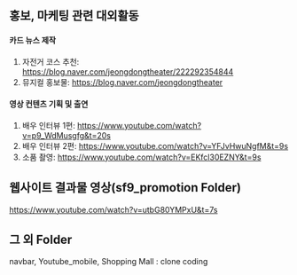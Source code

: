 ## 홍보, 마케팅 관련 대외활동
#### 카드 뉴스 제작
1. 자전거 코스 추천: https://blog.naver.com/jeongdongtheater/222292354844
2. 뮤지컬 홍보물: https://blog.naver.com/jeongdongtheater


#### 영상 컨텐츠 기획 및 출연
1. 배우 인터뷰 1편: https://www.youtube.com/watch?v=p9_WdMusgfg&t=20s
2. 배우 인터뷰 2편: https://www.youtube.com/watch?v=YFJvHwuNgfM&t=9s
3. 소품 촬영: https://www.youtube.com/watch?v=EKfcl30EZNY&t=9s

## 웹사이트 결과물 영상(sf9_promotion Folder)
https://www.youtube.com/watch?v=utbG80YMPxU&t=7s

## 그 외 Folder
navbar, Youtube_mobile, Shopping Mall : clone coding
